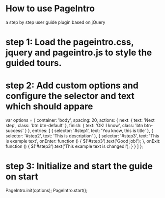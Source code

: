 # How to use PageIntro
a step by step user guide plugin based on jQuery

# step 1: Load the pageintro.css, jquery and pageintro.js to style the guided tours.
<link href="dist/pageintro.css" rel="stylesheet">
<script src="//code.jquery.com/jquery.min.js"></script>
<script src="dist/pageintro.js"></script>

# step 2: Add custom options and configure the selector and text which should appare
var options = {
    container: 'body',
    spacing: 20,
    actions: {
      next: {
        text: 'Next step',
        class: 'btn btn-default'
      },
      finish: {
        text: 'OK! I know',
        class: 'btn btn-success'
      }
    },
    entries: [
      {
        selector: '#step1',
        text: 'You know, this is title'
      }, {
        selector: '#step2',
        text: 'This is description'
      }, {
        selector: '#step3',
        text: 'This is example text',
        onEnter: function () {
          $('#step3').text('Good job!');
        },
        onExit: function () {
          $('#step3').text('This example text is changed!');
        }
      }
    ]
};


# step 3: Initialize and start the guide on start

PageIntro.init(options);
PageIntro.start();
